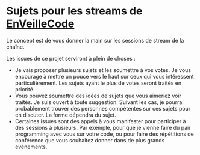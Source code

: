 # Sujets pour les streams de [EnVeilleCode](https://www.twitch.tv/enveillecode)

Le concept est de vous donner la main sur les sessions de stream de la chaîne.

Les issues de ce projet serviront à plein de choses :
- Je vais proposer plusieurs sujets et les soumettre à vos votes. Je vous encourage à mettre un pouce vers le haut sur ceux qui vous intéressent particulièrement. Les sujets ayant le plus de votes seront traités en priorité.
- Vous pouvez soumettre des idées de sujets que vous aimeriez voir traités. Je suis ouvert à toute suggestion. Suivant les cas, je pourrai probablement trouver des personnes compétentes sur ces sujets pour en discuter. La forme dépendra du sujet.
- Certaines issues sont des appels à vous manifester pour participer à des sessions à plusieurs. Par exemple, pour que je vienne faire du pair programming avec vous sur votre code, ou pour faire des répétitions de conférence que vous souhaitez donner dans de plus grands événements.

